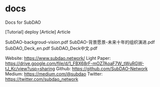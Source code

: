 # docs
Docs for SubDAO

[Tutorial] deploy
[Article] Article

SubDAO-backgroud-vision.pdf
SubDAO-背景愿景-未来十年的组织演进.pdf
SubDAO_Deck_en.pdf
SubDAO_Deck中文.pdf

Website: https://www.subdao.network/
Light Paper: https://drive.google.com/file/d/1_FBX68rF-mOZ7AoaF7W_tWuRGW-tJ_Kc/view?usp=sharing
Github: https://github.com/SubDAO-Network
Medium: https://medium.com/@subdao
Twitter: https://twitter.com/subdao_network